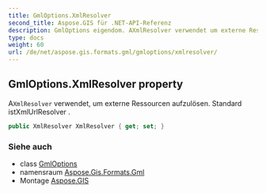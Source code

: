 ```yaml
---
title: GmlOptions.XmlResolver
second_title: Aspose.GIS für .NET-API-Referenz
description: GmlOptions eigendom. AXmlResolver verwendet um externe Ressourcen aufzulösen. Standard istXmlUrlResolver .
type: docs
weight: 60
url: /de/net/aspose.gis.formats.gml/gmloptions/xmlresolver/
---
```

## GmlOptions.XmlResolver property

A`XmlResolver` verwendet, um externe Ressourcen aufzulösen. Standard istXmlUrlResolver .

```csharp
public XmlResolver XmlResolver { get; set; }
```

### Siehe auch

* class [GmlOptions](../)
* namensraum [Aspose.Gis.Formats.Gml](../../gmloptions/)
* Montage [Aspose.GIS](../../../)



